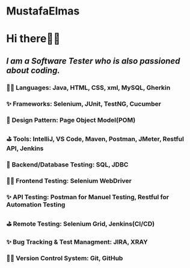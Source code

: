 # MustafaElmas

# **Hi there👋🏻**

## *I am a Software Tester who is also passioned about coding.*

### 🐱‍🏍 **Languages:** Java, HTML, CSS, xml, MySQL, Gherkin
### ✨ **Frameworks:** Selenium, JUnit, TestNG, Cucumber
### 🥇 **Design Pattern:** Page Object Model(POM)
### ⛳ **Tools:** IntelliJ, VS Code, Maven, Postman, JMeter, Restful API, Jenkins
### 🥇 **Backend/Database Testing:** SQL, JDBC
### 🐱‍🏍 **Frontend Testing:** Selenium WebDriver
### ✨ **API Testing:** Postman for Manuel Testing, Restful for Automation Testing
### ⛳ **Remote Testing:** Selenium Grid, Jenkins(CI/CD)
### ✨ **Bug Tracking & Test Managment:** JIRA, XRAY
### 🐱‍🏍 **Version Control System:** Git, GitHub
